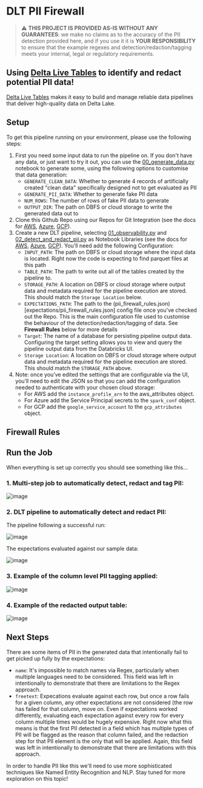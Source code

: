 # DLT PII Firewall

> :warning: **THIS PROJECT IS PROVIDED AS-IS WITHOUT ANY GUARANTEES**: we make no claims as to the accuracy of the PII detection provided here, and if you use it it is **YOUR RESPONSIBILITY** to ensure that the example regexes and detection/redaction/tagging meets your internal, legal or regulatory requirements.

## Using [Delta Live Tables](https://databricks.com/discover/pages/getting-started-with-delta-live-tables) to identify and redact potential PII data!

[Delta Live Tables](https://databricks.com/discover/pages/getting-started-with-delta-live-tables) makes it easy to build and manage reliable data pipelines that deliver high-quality data on Delta Lake.

## Setup

To get this pipeline running on your environment, please use the following steps:

1. First you need some input data to run the pipeline on. If you don't have any data, or just want to try it out, you can use the [00_generate_data.py](notebooks/00_generate_data.py) notebook to generate some, using the following options to customise that data generation:
   * ```GENERATE_CLEAN_DATA```: Whether to generate 4 records of artificially created "clean data" specifically designed not to get evaluated as PII
   * ```GENERATE_PII_DATA```: Whether to generate fake PII data
   * ```NUM_ROWS```: The number of rows of fake PII data to generate
   * ```OUTPUT_DIR```: The path on DBFS or cloud storage to write the generated data out to
3. Clone this Github Repo using our Repos for Git Integration (see the docs for [AWS](https://docs.databricks.com/repos/index.html), [Azure](https://docs.microsoft.com/en-us/azure/databricks/repos/), [GCP](https://docs.gcp.databricks.com/repos/index.html)). 
4. Create a new DLT pipeline, selecting [01_observability.py](notebooks/01_observability.py) and [02_detect_and_redact_pii.py](notebooks/02_detect_and_redact_pii.py) as Notebook Libraries (see the docs for [AWS](https://docs.databricks.com/data-engineering/delta-live-tables/delta-live-tables-ui.html), [Azure](https://docs.microsoft.com/en-us/azure/databricks/data-engineering/delta-live-tables/delta-live-tables-ui), [GCP](https://docs.gcp.databricks.com/data-engineering/delta-live-tables/delta-live-tables-ui.html)). You’ll need add the following Configuration:
   * ```INPUT_PATH```: The path on DBFS or cloud storage where the input data is located. Right now the code is expecting to find parquet files at this path
   * ```TABLE_PATH```: The path to write out all of the tables created by the pipeline to.
   * ```STORAGE_PATH```: A location on DBFS or cloud storage where output data and metadata required for the pipeline execution are stored. This should match the ```Storage Location``` below.
   * ```EXPECTATIONS_PATH```: The path to the (pii_firewall_rules.json)[expectations/pii_firewall_rules.json] config file once you've checked out the Repo. This is the main configuration file used to customise the behaviour of the detection/redaction/tagging of data. See **Firewall Rules** below for more details
   * ```Target```: The name of a database for persisting pipeline output data. Configuring the target setting allows you to view and query the pipeline output data from the Databricks UI.
   * ```Storage Location```: A location on DBFS or cloud storage where output data and metadata required for the pipeline execution are stored. This should match the ```STORAGE_PATH``` above.
5. Note: once you’ve edited the settings that are configurable via the UI, you’ll need to edit the JSON so that you can add the configuration needed to authenticate with your chosen cloud storage:
   * For AWS add the ```instance_profile_arn``` to the aws_attributes object.
   * For Azure add the Service Principal secrets to the ```spark_conf``` object.
   * For GCP add the ```google_service_account``` to the  ```gcp_attributes``` object.


## Firewall Rules

## Run the Job

When everything is set up correctly you should see something like this...

### 1. Multi-step job to automatically detect, redact and tag PII:

![image](https://user-images.githubusercontent.com/43955924/160146555-376fd977-cd91-4cd7-919a-f6eaa84df73c.png)

### 2. DLT pipeline to automatically detect and redact PII:

The pipeline following a successful run:

![image](https://user-images.githubusercontent.com/43955924/160136979-a16fc3c8-1fbe-4e0f-8660-24b4e8f52c0e.png)

The expectations evaluated against our sample data:

![image](https://user-images.githubusercontent.com/43955924/160137248-386e649e-d1a8-4c24-adeb-46bf734d7fad.png)

### 3. Example of the column level PII tagging applied:

![image](https://user-images.githubusercontent.com/43955924/160141168-07688e9e-b02c-4712-947f-3ddd79173942.png)

### 4. Example of the redacted output table:

![image](https://user-images.githubusercontent.com/43955924/160144577-84870f68-9460-45ed-b732-0865ac8cc63e.png)

## Next Steps

There are some items of PII in the generated data that intentionally fail to get picked up fully by the expectations:

  * ```name```: It's impossible to match names via Regex, particularly when multiple languages need to be considered. This field was left in intentionally to demonstrate that there are limitations to the Regex approach.
  * ```freetext```: Expecations evaluate against each row, but once a row fails for a given column, any other expectations are not considered (the row has failed for that column, move on. Even if expectations worked differently, evaluating each expectation against every row for every column multiple times would be hugely expensive. Right now what this means is that the first PII detected in a field which has multiple types of PII will be flagged as the reason that column failed, and the redaction step for that PII element is the only that will be applied. Again, this field was left in intentionally to demonstrate that there are limitations with this approach.

In order to handle PII like this we'll need to use more sophisticated techniques like Named Entity Recognition and NLP. Stay tuned for more exploration on this topic!
